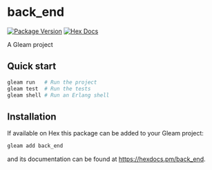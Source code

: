 # back_end

[![Package Version](https://img.shields.io/hexpm/v/back_end)](https://hex.pm/packages/back_end)
[![Hex Docs](https://img.shields.io/badge/hex-docs-ffaff3)](https://hexdocs.pm/back_end/)

A Gleam project

## Quick start

```sh
gleam run   # Run the project
gleam test  # Run the tests
gleam shell # Run an Erlang shell
```

## Installation

If available on Hex this package can be added to your Gleam project:

```sh
gleam add back_end
```

and its documentation can be found at <https://hexdocs.pm/back_end>.
